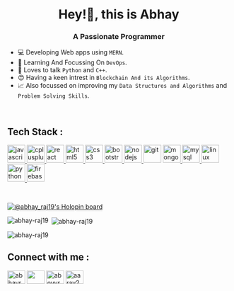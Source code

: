 <h1 align="center">Hey!👋, this is Abhay</h1>
<h3 align="center">A Passionate Programmer</h3>

- 💻 Developing Web apps using `MERN`.
- 🐬 Learning And Focussing On `DevOps`.
- 🐍 Loves to talk `Python` and `C++`.
- 😍 Having a keen intrest in `Blockchain And its Algorithms`.
- 📈 Also focussed on improving my `Data Structures and Algorithms` and `Problem Solving Skills`.

<br>

<h2 align="left">Tech Stack : </h2>

<p align="left"> <a href="https://developer.mozilla.org/en-US/docs/Web/JavaScript" target="_blank" rel="noreferrer"> <img src="https://cdn.worldvectorlogo.com/logos/logo-javascript.svg" alt="javascript" width="40" height="40"/> </a>
<a href="https://www.w3schools.com/cpp/" target="_blank" rel="noreferrer"> <img src="https://cdn.worldvectorlogo.com/logos/c.svg" alt="cplusplus" width="40" height="40"/></a><a href="https://reactjs.org/" target="_blank" rel="noreferrer"> <img src="https://cdn.worldvectorlogo.com/logos/react-2.svg" alt="react" width="40" height="40"/> </a>
<a href="https://www.w3.org/html/" target="_blank" rel="noreferrer"> <img src="https://cdn.worldvectorlogo.com/logos/html-1.svg" alt="html5" width="40" height="40"/> </a><a href="https://www.w3schools.com/css/" target="_blank" rel="noreferrer"> <img src="https://cdn.worldvectorlogo.com/logos/css-3.svg" alt="css3" width="40" height="40"/></a><a href="https://getbootstrap.com" target="_blank" rel="noreferrer"> <img src="https://cdn.worldvectorlogo.com/logos/bootstrap-5-1.svg" alt="bootstrap" width="40" height="40"/> </a><a href="https://nodejs.org" target="_blank" rel="noreferrer"> <img src="https://cdn.worldvectorlogo.com/logos/nodejs.svg" alt="nodejs" width="40" height="40"/> </a> <img src="https://www.vectorlogo.zone/logos/git-scm/git-scm-icon.svg" alt="git" width="40" height="40"/> </a>
<a href="https://www.mongodb.com/" target="_blank" rel="noreferrer"> <img src="https://cdn.worldvectorlogo.com/logos/mongodb-icon-1.svg" alt="mongodb" width="40" height="40"/> </a><a href="https://www.mysql.com/" target="_blank" rel="noreferrer"> <img src="https://cdn.worldvectorlogo.com/logos/mysql-6.svg" alt="mysql" width="40" height="40"/> </a><a href="https://www.linux.org/" target="_blank" rel="noreferrer"> <img src="https://cdn.worldvectorlogo.com/logos/linux-tux-1.svg" alt="linux" width="40" height="40"/> </a>
<a href="https://www.python.org" target="_blank" rel="noreferrer"> <img src="https://cdn.worldvectorlogo.com/logos/python-5.svg" alt="python" width="40" height="40"/> </a><a href="https://firebase.google.com/docs" target="_blank" rel="noreferrer"> <img src="https://www.svgrepo.com/show/373595/firebase.svg" alt="firebase" width="40" height="40"/></a>

</p>

<br>

[![@abhay_raj19's Holopin board](https://holopin.me/abhay_raj19)](https://holopin.io/@abhay_raj19)

<p><img align="left" src="https://github-readme-stats.vercel.app/api/top-langs?username=abhay-raj19&show_icons=true&locale=en&layout=compact" alt="abhay-raj19" /></p>

<p>&nbsp;<img align="center" src="https://github-readme-stats.vercel.app/api?username=abhay-raj19&show_icons=true&locale=en" alt="abhay-raj19" /></p>

<p><img align="center" src="https://github-readme-streak-stats.herokuapp.com/?user=abhay-raj19&" alt="abhay-raj19" /></p>


<h2 align="left">Connect with me : </h2>
<p align="left">
<a href="https://twitter.com/abhayraj423" target="blank"><img align="center" src="https://cdn.worldvectorlogo.com/logos/twitter-6.svg" alt="abhayraj423" height="30" width="40" /></a>
<a href="https://www.linkedin.com/in/abhay-raj19" target="blank"><img align="center" src="https://cdn.worldvectorlogo.com/logos/linkedin-icon-2.svg" alt="" height="30" width="40" /></a>
<a href="https://instagram.com/aboyyraj" target="blank"><img align="center" src="https://cdn.worldvectorlogo.com/logos/instagram-5.svg" alt="aboyyraj" height="30" width="40" /></a>
<a href="https://dev.to/abhayraj19" target="blank"><img align="center" src="https://cdn.worldvectorlogo.com/logos/devto.svg" alt="aarav238" height="30" width="40" /></a>
</p>

